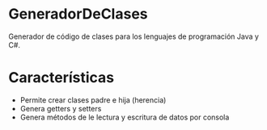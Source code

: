 GeneradorDeClases
=================

Generador de código de clases para los lenguajes de programación Java y C#.

Características
===============

- Permite crear clases padre e hija (herencia)
- Genera getters y setters
- Genera métodos de le lectura y escritura de datos por consola
